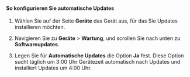 <!--author=SharS last changed: 9/17/15-->

#### So konfigurieren Sie automatische Updates

1. Wählen Sie auf der Seite **Geräte** das Gerät aus, für das Sie Updates installieren möchten.

2. Navigieren Sie zu **Geräte** > **Wartung**, und scrollen Sie nach unten zu **Softwareupdates**.

3. Legen Sie für **Automatische Updates** die Option **Ja** fest. Diese Option sucht täglich um 3:00 Uhr Gerätezeit automatisch nach Updates und installiert Updates um 4:00 Uhr.

<!---HONumber=Sept15_HO4-->